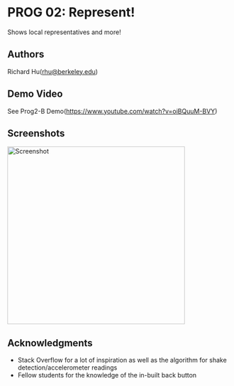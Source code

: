 # PROG 02: Represent!

Shows local representatives and more!

## Authors

Richard Hu([rhu@berkeley.edu](mailto:rhu@berkeley.edu))

## Demo Video

See Prog2-B Demo(https://www.youtube.com/watch?v=oiBQuuM-BVY)

## Screenshots

<img src="screenshots/main.png" height="400" alt="Screenshot"/>

## Acknowledgments

* Stack Overflow for a lot of inspiration as well as the algorithm for shake detection/accelerometer readings
* Fellow students for the knowledge of the in-built back button
